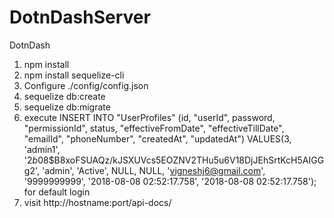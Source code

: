 # DotnDashServer
DotnDash

1) npm install
2) npm install sequelize-cli
3) Configure ./config/config.json
4) sequelize db:create
5) sequelize db:migrate
6) execute INSERT INTO "UserProfiles"
(id, "userId", password, "permissionId", status, "effectiveFromDate", "effectiveTillDate", "emailId", "phoneNumber", "createdAt", "updatedAt")
VALUES(3, 'admin1', '$2b$08$B8xoFSUAQz/kJSXUVcs5EOZNV2THu5u6V18DjJEhSrtKcH5AIGGg2', 'admin', 'Active', NULL, NULL, 'vigneshj6@gmail.com', '9999999999', '2018-08-08 02:52:17.758', '2018-08-08 02:52:17.758'); for default login
7) visit http://hostname:port/api-docs/
